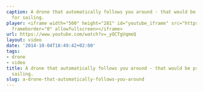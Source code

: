```yaml
---
caption: A drone that automatically follows you around - that would be pretty cool
  for sailing.
player: <iframe width="500" height="281" id="youtube_iframe" src="https://www.youtube.com/embed/_yOCTgVqmeQ?feature=oembed&amp;enablejsapi=1&amp;origin=https://safe.txmblr.com&amp;wmode=opaque"
  frameborder="0" allowfullscreen></iframe>
url: https://www.youtube.com/watch?v=_yOCTgVqmeQ
layout: video
date: '2014-10-04T18:49:42+02:00'
tags:
- drone
- video
title: A drone that automatically follows you around - that would be pretty cool for
  sailing.
slug: a-drone-that-automatically-follows-you-around
---
```

